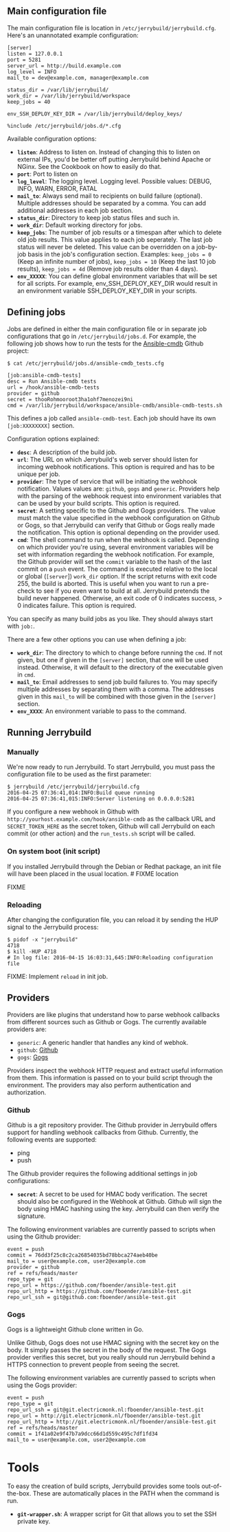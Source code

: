 ## Main configuration file

The main configuration file is location in `/etc/jerrybuild/jerrybuild.cfg`.
Here's an unannotated example configuration:

    [server]
    listen = 127.0.0.1
    port = 5281
    server_url = http://build.example.com
    log_level = INFO
    mail_to = dev@example.com, manager@example.com

    status_dir = /var/lib/jerrybuild/
    work_dir = /var/lib/jerrybuild/workspace
    keep_jobs = 40

    env_SSH_DEPLOY_KEY_DIR = /var/lib/jerrybuild/deploy_keys/

    %include /etc/jerrybuild/jobs.d/*.cfg

Available configuration options:

* **`listen`**: Address to listen on. Instead of changing this to listen on
  external IPs, you'd be better off putting Jerrybuild behind Apache or NGinx.
  See the Cookbook on how to easily do that.
* **`port`**: Port to listen on
* **`log_level`**: The logging level. Logging level. Possible values: DEBUG,
  INFO, WARN, ERROR, FATAL
* **`mail_to`**: Always send mail to recipients on build failure (optional).
  Multiple addresses should be separated by a comma. You can add additional
  addresses in each job section.
* **`status_dir`**: Directory to keep job status files and such in.
* **`work_dir`**: Default working directory for jobs.
* **`keep_jobs`**: The number of job results or a timespan after which to
  delete old job results. This value applies to each job seperately. The last
  job status will never be deleted. This value can be overridden on a
  job-by-job basis in the job's configuration section. Examples: `keep_jobs =
  0` (Keep an infinite number of jobs), `keep_jobs = 10`  (Keep the last 10
  job results), `keep_jobs = 4d` (Remove job results older than 4 days).
* **`env_XXXXX`**: You can define global environment variables that will be
  set for all scripts. For example, env_SSH_DEPLOY_KEY_DIR would result in an
  environment variable SSH_DEPLOY_KEY_DIR in your scripts.

## Defining jobs

Jobs are defined in either the main configuration file or in separate job
configurations that go in `/etc/jerrybuild/jobs.d`. For example, the following
job shows how to run the tests for the
[Ansible-cmdb](https://github.com/fboender/ansible-cmdb) Github project:

    $ cat /etc/jerrybuild/jobs.d/ansible-cmdb_tests.cfg
    
    [job:ansible-cmdb-tests]
    desc = Run Ansible-cmdb tests
    url = /hook/ansible-cmdb-tests
    provider = github
    secret = thooRohmooroot3ha1ohf7menozei9ni
    cmd = /var/lib/jerrybuild/workspace/ansible-cmdb/ansible-cmdb-tests.sh

This defines a job called `ansible-cmdb-test`. Each job should have its own
`[job:XXXXXXXX]` section.

Configuration options explained:

* **`desc`**: A description of the build job.
* **`url`**: The URL on which Jerrybuild's web server should listen for
  incoming webhook notifications. This option is required and has to be unique
  per job.
* **`provider`**: The type of service that will be initiating the webhook
  notification. Values values are: `github`, `gogs` and `generic`. Providers
  help with the parsing of the webhook request into environment variables that
  can be used by your build scripts. This option is required.
* **`secret`**: A setting specific to the Github and Gogs providers.
  The value must match the value specified in the webhook configuration on
  Github or Gogs, so that Jerrybuild can verify that Github or Gogs really
  made the notification. This option is optional depending on the provider
  used.
* **`cmd`**: The shell command to run when the webhook is called. Depending on
  which provider you're using, several environment variables will be set with
  information regarding the webhook notification. For example, the Github
  provider will set the `commit` variable to the hash of the last commit on a
  `push` event. The command is executed relative to the local or global
  (`[server`]) `work_dir` option. If the script returns with exit code 255,
  the build is aborted. This is useful when you want to run a pre-check to see
  if you even want to build at all. Jerrybuild pretends the build never
  happened. Otherwise, an exit code of 0 indicates success, > 0 indicates
  failure. This option is required.

You can specify as many build jobs as you like. They should always start with
`job:`.

There are a few other options you can use when defining a job:

* **`work_dir`**: The directory to which to change before running the `cmd`.
  If not given, but one if given in the `[server]` section, that one will be
  used instead. Otherwise, it will default to the directory of the executable
  given in `cmd`.
* **`mail_to`**: Email addresses to send job build failures to. You may
  specify multiple addresses by separating them with a comma. The addresses
  given in this `mail_to` will be combined with those given in the `[server]`
  section.
* **`env_XXXX`**: An environment variable to pass to the command.

## Running Jerrybuild

### Manually

We're now ready to run Jerrybuild. To start Jerrybuild, you must pass the
configuration file to be used as the first parameter:

    $ jerrybuild /etc/jerrybuild/jerrybuild.cfg
    2016-04-25 07:36:41,014:INFO:Build queue running
    2016-04-25 07:36:41,015:INFO:Server listening on 0.0.0.0:5281

If you configure a new webhook in Github with
`http://yourhost.example.com/hook/ansible-cmdb` as the callback URL and
`SECRET_TOKEN_HERE` as the secret token, Github will call Jerrybuild on each
commit (or other action) and the `run_tests.sh` script will be called.

### On system boot (init script)

If you installed Jerrybuild through the Debian or Redhat package, an init file
will have been placed in the usual location. # FIXME location

FIXME

### Reloading

After changing the configuration file, you can reload it by sending the HUP
signal to the Jerrybuild process:

    $ pidof -x "jerrybuild"
    4718
    $ kill -HUP 4718
    # In log file: 2016-04-15 16:03:31,645:INFO:Reloading configuration file

FIXME: Implement `reload` in init job.

## Providers

Providers are like plugins that understand how to parse webhook callbacks from
different sources such as Github or Gogs. The currently available providers
are:

* `generic`: A generic handler that handles any kind of webhok.
* `github`: [Github](https://www.github.com)
* `gogs`: [Gogs](https://gogs.io/)

Providers inspect the webhook HTTP request and extract useful information from
them. This information is passed on to your build script through the
environment. The providers may also perform authentication and authorization.

### Github

Github is a git repository provider. The Github provider in Jerrybuild offers
support for handling webhook callbacks from Github. Currently, the following
events are supported:

* ping
* push

The Github provider requires the following additional settings in job
configurations:

* **`secret`**: A secret to be used for HMAC body verification. The secret
should also be configured in the Webhook at Github. Github will sign the body
using HMAC hashing using the key. Jerrybuild can then verify the signature.

The following environment variables are currently passed to scripts when using
the Github provider:

    event = push
    commit = 76dd3f25c8c2ca26854035bd78bbca274aeb40be
    mail_to = user@example.com, user2@example.com
    provider = github
    ref = refs/heads/master
    repo_type = git
    repo_url = https://github.com/fboender/ansible-test.git
    repo_url_http = https://github.com/fboender/ansible-test.git
    repo_url_ssh = git@github.com:fboender/ansible-test.git

### Gogs

Gogs is a lightweight Github clone written in Go.

Unlike Github, Gogs does not use HMAC signing with the secret key on the body.
It simply passes the secret in the body of the request. The Gogs provider
verifies this secret, but you really should run Jerrybuild behind a HTTPS
connection to prevent people from seeing the secret.

The following environment variables are currently passed to scripts when using
the Gogs provider:

    event = push
    repo_type = git
    repo_url_ssh = git@git.electricmonk.nl:fboender/ansible-test.git
    repo_url = http://git.electricmonk.nl/fboender/ansible-test.git
    repo_url_http = http://git.electricmonk.nl/fboender/ansible-test.git
    ref = refs/heads/master
    commit = 1f41a02e9f47b7a9dcc66d1d559c495c7df1fd34
    mail_to = user@example.com, user2@example.com

# Tools

To easy the creation of build scripts, Jerrybuild provides some tools
out-of-the-box. These are automatically places in the PATH when the command is
run.

* **`git-wrapper.sh`**: A wrapper script for Git that allows you to set the
  SSH private key.
